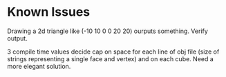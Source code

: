 # Known Issues

Drawing a 2d triangle like (-10 10 0 0 20 20) ourputs something. Verify output.

3 compile time values decide cap on space for each line of obj file (size of strings representing a single face and vertex) and on each cube. Need a more elegant solution.
